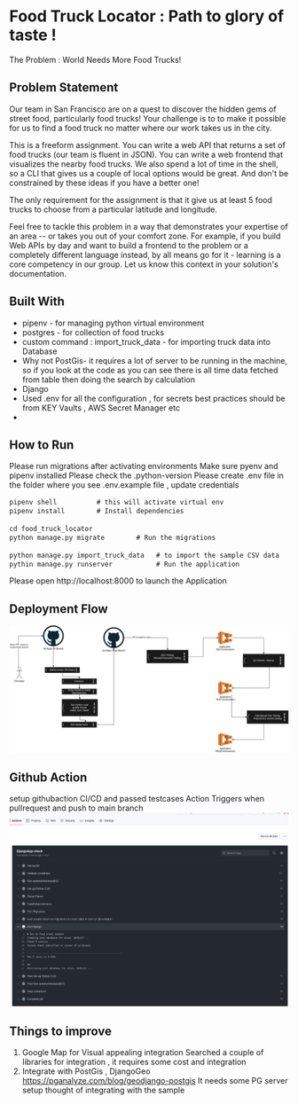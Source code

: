 # Food Truck Locator : Path to glory of taste !
The Problem : World Needs More Food Trucks!

## Problem Statement 
Our team in San Francisco are on a quest to discover the hidden gems of street food, particularly food trucks! Your challenge is to to make it possible for us to find a food truck no matter where our work takes us in the city.

This is a freeform assignment. You can write a web API that returns a set of food trucks (our team is fluent in JSON). You can write a web frontend that visualizes the nearby food trucks. We also spend a lot of time in the shell, so a CLI that gives us a couple of local options would be great. And don't be constrained by these ideas if you have a better one!

The only requirement for the assignment is that it give us at least 5 food trucks to choose from a particular latitude and longitude.

Feel free to tackle this problem in a way that demonstrates your expertise of an area -- or takes you out of your comfort zone. For example, if you build Web APIs by day and want to build a frontend to the problem or a completely different language instead, by all means go for it - learning is a core competency in our group. Let us know this context in your solution's documentation.


## Built With

- pipenv  - for managing python virtual environment
- postgres - for collection of food trucks
- custom command : import_truck_data -  for importing truck data into Database
- Why not PostGis-  it requires a lot of server to be running in the machine, so if you look at the code as you can see there is all time data fetched from table then doing the search by calculation
- Django
- Used .env for all the configuration  , for secrets best practices should be from KEY Vaults , AWS Secret Manager etc
- 
## How to Run

Please run migrations after activating environments
Make sure pyenv and pipenv installed 
Please check the .python-version
Please create .env file in the folder where you see .env.example file , update credentials

```
pipenv shell          # this will activate virtual env
pipenv install        # Install dependencies

cd food_truck_locator
python manage.py migrate        # Run the migrations

python manage.py import_truck_data   # to import the sample CSV data
pythin manage.py runserver           # Run the application

```
Please open http://localhost:8000 to launch the Application


## Deployment Flow

![Deployment Flow + Code Flow](docs/food-truck-ci-cd-flow.drawio.png "Deployment Flow")

## Github Action
setup githubaction CI/CD and passed testcases
Action Triggers when pullrequest and push to main branch
![Github Action](docs/githubaction.png "Deployment Flow")




## Things to improve

1. Google Map for Visual appealing integration 
    Searched a couple of libraries for integration , it requires some cost and integration
2. Integrate with PostGis , DjangoGeo  
    https://pganalyze.com/blog/geodjango-postgis
    It needs some PG server setup thought of integrating with the sample



